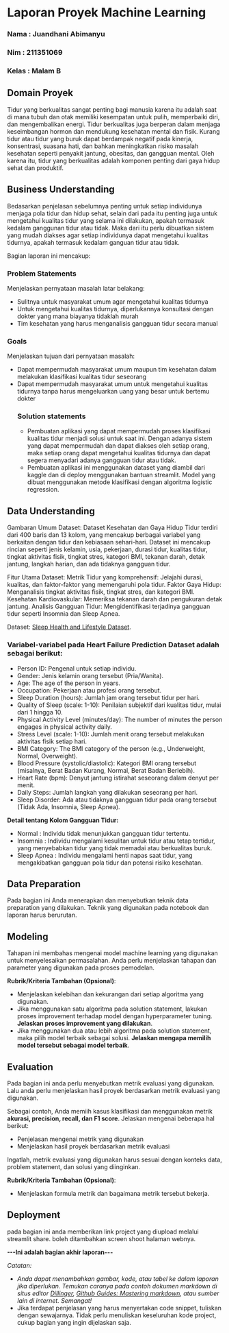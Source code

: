 # Laporan Proyek Machine Learning
### Nama : Juandhani Abimanyu
### Nim : 211351069
### Kelas : Malam B

## Domain Proyek

Tidur yang berkualitas sangat penting bagi manusia karena itu adalah saat di mana tubuh dan otak memiliki kesempatan untuk pulih, memperbaiki diri, dan mengembalikan energi. Tidur berkualitas juga berperan dalam menjaga keseimbangan hormon dan mendukung kesehatan mental dan fisik. Kurang tidur atau tidur yang buruk dapat berdampak negatif pada kinerja, konsentrasi, suasana hati, dan bahkan meningkatkan risiko masalah kesehatan seperti penyakit jantung, obesitas, dan gangguan mental. Oleh karena itu, tidur yang berkualitas adalah komponen penting dari gaya hidup sehat dan produktif.

## Business Understanding

Bedasarkan penjelasan sebelumnya penting untuk setiap individunya menjaga pola tidur dan hidup sehat, selain dari pada itu penting juga untuk mengetahui kualitas tidur yang selama ini dilakukan, apakah termasuk kedalam ganggunan tidur atau tidak.
Maka dari itu perlu dibuatkan sistem yang mudah diakses agar setiap individunya dapat mengetahui kualitas tidurnya, apakah termasuk kedalam ganguan tidur atau tidak.

Bagian laporan ini mencakup:

### Problem Statements

Menjelaskan pernyataan masalah latar belakang:
- Sulitnya untuk masyarakat umum agar mengetahui kualitas tidurnya
- Untuk mengetahui kualitas tidurnya, diperlukannya konsultasi dengan dokter yang mana biayanya tidaklah murah
- Tim kesehatan yang harus menganalisis gangguan tidur secara manual

### Goals

Menjelaskan tujuan dari pernyataan masalah:
- Dapat mempermudah masyarakat umum maupun tim kesehatan dalam melakukan klasifikasi kualitas tidur seseorang
- Dapat mempermudah masyarakat umum untuk mengetahui kualitas tidurnya tanpa harus mengeluarkan uang yang besar untuk bertemu dokter
    ### Solution statements
    - Pembuatan aplikasi yang dapat mempermudah proses klasifikasi kualitas tidur menjadi solusi untuk saat ini. Dengan adanya sistem yang dapat mempermudah dan dapat diakses oleh setiap orang, maka setiap orang dapat mengetahui kualitas tidurnya dan dapat segera menyadari adanya gangguan tidur atau tidak.
    - Pembuatan aplikasi ini menggunakan dataset yang diambil dari kaggle dan di deploy menggunakan bantuan streamlit. Model yang dibuat menggunakan metode klasifikasi dengan algoritma logistic regression.
      
## Data Understanding
Gambaran Umum Dataset:
Dataset Kesehatan dan Gaya Hidup Tidur terdiri dari 400 baris dan 13 kolom, yang mencakup berbagai variabel yang berkaitan dengan tidur dan kebiasaan sehari-hari. Dataset ini mencakup rincian seperti jenis kelamin, usia, pekerjaan, durasi tidur, kualitas tidur, tingkat aktivitas fisik, tingkat stres, kategori BMI, tekanan darah, detak jantung, langkah harian, dan ada tidaknya gangguan tidur.

Fitur Utama Dataset:
Metrik Tidur yang komprehensif: Jelajahi durasi, kualitas, dan faktor-faktor yang memengaruhi pola tidur.
Faktor Gaya Hidup: Menganalisis tingkat aktivitas fisik, tingkat stres, dan kategori BMI.
Kesehatan Kardiovaskular: Memeriksa tekanan darah dan pengukuran detak jantung.
Analisis Gangguan Tidur: Mengidentifikasi terjadinya gangguan tidur seperti Insomnia dan Sleep Apnea.<br> 

Dataset: [Sleep Health and Lifestyle Dataset](https://www.kaggle.com/datasets/uom190346a/sleep-health-and-lifestyle-dataset).

### Variabel-variabel pada Heart Failure Prediction Dataset adalah sebagai berikut:
- Person ID: Pengenal untuk setiap individu.
- Gender:  Jenis kelamin orang tersebut (Pria/Wanita).
- Age: The age of the person in years.
- Occupation: Pekerjaan atau profesi orang tersebut.
- Sleep Duration (hours): Jumlah jam orang tersebut tidur per hari.
- Quality of Sleep (scale: 1-10): Penilaian subjektif dari kualitas tidur, mulai dari 1 hingga 10.
- Physical Activity Level (minutes/day): The number of minutes the person engages in physical activity daily.
- Stress Level (scale: 1-10): Jumlah menit orang tersebut melakukan aktivitas fisik setiap hari.
- BMI Category: The BMI category of the person (e.g., Underweight, Normal, Overweight).
- Blood Pressure (systolic/diastolic): Kategori BMI orang tersebut (misalnya, Berat Badan Kurang, Normal, Berat Badan Berlebih).
- Heart Rate (bpm): Denyut jantung istirahat seseorang dalam denyut per menit.
- Daily Steps: Jumlah langkah yang dilakukan seseorang per hari.
- Sleep Disorder: Ada atau tidaknya gangguan tidur pada orang tersebut (Tidak Ada, Insomnia, Sleep Apnea).

**Detail tentang Kolom Gangguan Tidur:**
- Normal : Individu tidak menunjukkan gangguan tidur tertentu.
- Insomnia : Individu mengalami kesulitan untuk tidur atau tetap tertidur, yang menyebabkan tidur yang tidak memadai atau berkualitas buruk.
- Sleep Apnea :  Individu mengalami henti napas saat tidur, yang mengakibatkan gangguan pola tidur dan potensi risiko kesehatan.

## Data Preparation
Pada bagian ini Anda menerapkan dan menyebutkan teknik data preparation yang dilakukan. Teknik yang digunakan pada notebook dan laporan harus berurutan.


## Modeling
Tahapan ini membahas mengenai model machine learning yang digunakan untuk menyelesaikan permasalahan. Anda perlu menjelaskan tahapan dan parameter yang digunakan pada proses pemodelan.

**Rubrik/Kriteria Tambahan (Opsional)**: 
- Menjelaskan kelebihan dan kekurangan dari setiap algoritma yang digunakan.
- Jika menggunakan satu algoritma pada solution statement, lakukan proses improvement terhadap model dengan hyperparameter tuning. **Jelaskan proses improvement yang dilakukan**.
- Jika menggunakan dua atau lebih algoritma pada solution statement, maka pilih model terbaik sebagai solusi. **Jelaskan mengapa memilih model tersebut sebagai model terbaik**.

## Evaluation
Pada bagian ini anda perlu menyebutkan metrik evaluasi yang digunakan. Lalu anda perlu menjelaskan hasil proyek berdasarkan metrik evaluasi yang digunakan.

Sebagai contoh, Anda memiih kasus klasifikasi dan menggunakan metrik **akurasi, precision, recall, dan F1 score**. Jelaskan mengenai beberapa hal berikut:
- Penjelasan mengenai metrik yang digunakan
- Menjelaskan hasil proyek berdasarkan metrik evaluasi

Ingatlah, metrik evaluasi yang digunakan harus sesuai dengan konteks data, problem statement, dan solusi yang diinginkan.

**Rubrik/Kriteria Tambahan (Opsional)**: 
- Menjelaskan formula metrik dan bagaimana metrik tersebut bekerja.

## Deployment
pada bagian ini anda memberikan link project yang diupload melalui streamlit share. boleh ditambahkan screen shoot halaman webnya.

**---Ini adalah bagian akhir laporan---**

_Catatan:_
- _Anda dapat menambahkan gambar, kode, atau tabel ke dalam laporan jika diperlukan. Temukan caranya pada contoh dokumen markdown di situs editor [Dillinger](https://dillinger.io/), [Github Guides: Mastering markdown](https://guides.github.com/features/mastering-markdown/), atau sumber lain di internet. Semangat!_
- Jika terdapat penjelasan yang harus menyertakan code snippet, tuliskan dengan sewajarnya. Tidak perlu menuliskan keseluruhan kode project, cukup bagian yang ingin dijelaskan saja.

